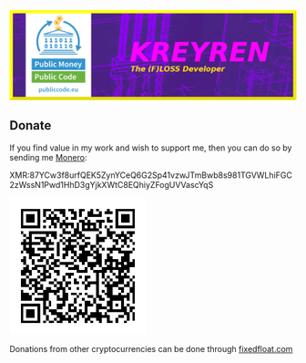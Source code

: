 ![](img/kreyren_wiki_header.png)

## Donate

If you find value in my work and wish to support me, then you can do so by sending me [Monero](https://www.getmonero.org):

XMR:87YCw3f8urfQEK5ZynYCeQ6G2Sp41vzwJTmBwb8s981TGVWLhiFGC2zWssN1Pwd1HhD3gYjkXWtC8EQhiyZFogUVVascYqS

![](./img/monero-qrcode.png)

Donations from other cryptocurrencies can be done through [fixedfloat.com](https://fixedfloat.com)
